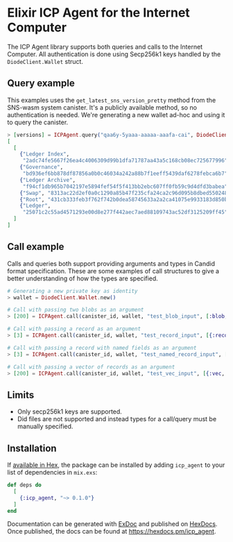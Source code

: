 # Elixir ICP Agent for the Internet Computer

The ICP Agent library supports both queries and calls to the Internet Computer. All authentication is done using Secp256k1 keys handled by the `DiodeClient.Wallet` struct.

## Query example

This examples uses the `get_latest_sns_version_pretty` method from the SNS-wasm system canister. It's a publicly available method, so no authentication is needed. We're generating a new wallet ad-hoc and using it to query the 
canister.

```elixir
> [versions] = ICPAgent.query("qaa6y-5yaaa-aaaaa-aaafa-cai", DiodeClient.Wallet.new(), "get_latest_sns_version_pretty")
[
  [
    {"Ledger Index",
     "2adc74fe5667f26ea4c4006309d99b1dfa71787aa43a5c168cb08ec725677996"},
    {"Governance",
     "bd936ef6bb878df87856a0b0c46034a242a88b7f1eeff5439daf6278febca6b7"},
    {"Ledger Archive",
     "f94cf1db965b7042197e5894fef54f5f413bb2ebc607ff0fb59c9d4dfd3babea"},
    {"Swap", "8313ac22d2ef0a0c1290a85b47f235cfa24ca2c96d095b8dbed5502483b9cd18"},
    {"Root", "431cb333feb3f762f742b0dea58745633a2a2ca41075e9933183d850b4ddb259"},
    {"Ledger",
     "25071c2c55ad4571293e00d8e277f442aec7aed88109743ac52df3125209ff45"}
  ]
]
```

## Call example

Calls and queries both support providing arguments and types in Candid format specification. These are some examples of call structures to give a better understanding of how the types are specified.


```elixir
# Generating a new private key as identity
> wallet = DiodeClient.Wallet.new()

# Call with passing two blobs as an argument
> [200] = ICPAgent.call(canister_id, wallet, "test_blob_input", [:blob, :blob], ["blob_a", "blob_b"])

# Call with passing a record as an argument
> [3] = ICPAgent.call(canister_id, wallet, "test_record_input", [{:record, {:nat32, :nat32}}], [{1, 2}])

# Call with passing a record with named fields as an argument
> [3] = ICPAgent.call(canister_id, wallet, "test_named_record_input", [{:record, %{a: :nat32, b: :nat32}}], [{a: 1, b: 2}])

# Call with passing a vector of records as an argument
> [200] = ICPAgent.call(canister_id, wallet, "test_vec_input", [{:vec, {:record, {:blob, :blob}}}], [[{"blob_a", "blob_b"}]])
```

## Limits

- Only secp256k1 keys are supported.
- Did files are not supported and instead types for a call/query must be manually specified.

## Installation

If [available in Hex](https://hex.pm/docs/publish), the package can be installed
by adding `icp_agent` to your list of dependencies in `mix.exs`:

```elixir
def deps do
  [
    {:icp_agent, "~> 0.1.0"}
  ]
end
```

Documentation can be generated with [ExDoc](https://github.com/elixir-lang/ex_doc)
and published on [HexDocs](https://hexdocs.pm). Once published, the docs can
be found at <https://hexdocs.pm/icp_agent>.

